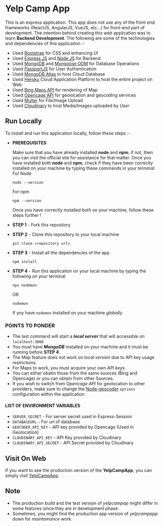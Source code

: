 # Yelp Camp App

This is an express application. This app does not use any of the front end frameworks (ReactJS, AngularJS, VueJS, etc...) for front-end part of development. The intention behind creating this web application was to learn **Backend Development**.
The following are some of the technologies and dependencies of this applicaiton :-

- Used [Bootstrap](https://getbootstrap.com/docs/4.5/getting-started/introduction/) for CSS and enhancing UI
- Used [Express JS](https://expressjs.com/) and [Node JS](https://nodejs.org/en/docs/) for Backend
- Used [MongoDB](https://www.mongodb.com/) and [Mongoose ODM](https://mongoosejs.com/docs/guide.html) for Database Operations
- Used [PassportJS](http://www.passportjs.org/) for User Authentication
- Used [MongoDB Atlas](https://docs.atlas.mongodb.com/) to host Cloud Database
- Used [Heroku](https://www.heroku.com) Cloud Application Platform to host the entire project on Web
- Used [Bing Maps API](https://docs.microsoft.com/en-us/bingmaps/v8-web-control/?redirectedfrom=MSDN) for rendering of Map
- Used [Opencage API](https://opencagedata.com/api) for geolocation and geocoding services
- Used [Multer](https://github.com/expressjs/multer#readme) for File/Image Upload
- Used [Cloudinary](https://cloudinary.com/documentation) to host Media/Images uploaded by _User_

## Run Locally

To install and run this application locally, follow these steps :-

- **PREREQUISITES**

  Make sure that you have already installed **node** and **npm**. if not, then you can visit the official site for assistance for that matter. Once you have installed both **node** and **npm**, check if they have been correctly installed on your machine by typing these commands in your _terminal_
  For Node

  ```
  node --version
  ```

  For npm

  ```
  npm --version
  ```

  Once you have correctly installed both on your machine, follow these steps further !

- **STEP 1** - Fork this repository
- **STEP 2** - Clone this repository to your local machine
  ```
  git clone <repository url>
  ```
- **STEP 3** - Install all the dependencies of the app
  ```
  npm install
  ```
- **STEP 4** - Run this applicaiton on your local machine by typing the following on your terminal
  ```
  npx nodemon
  ```
  OR
  ```
  nodemon
  ```
  If yoy have `nodemon` installed on your machine _globally_

### POINTS TO PONDER

- The last command will start a **_local server_** that will accessible on `localhost:3000`
- You must have **_MongoDB_** installed on your machine and it must be running before **STEP 4**.
- The Map feature does not work on _local version_ due to API key usage restrictions.
- For Maps to work, you must acquire your own _API keys_.
- You can either obatin those from the same sources (Bing and Opencage) or you can obtain from other Sources.
- If you wish to switch from _Opencage API_ for geolocation to other providers, make sure to change the [Node-geocoder](https://www.npmjs.com/package/node-geocoder) `options` configuration within the application.

#### LIST OF ENVIRONMENT VARIABLES

- `SERVER_SECRET` - For server secret used in Express-Session
- `DATABASEURL` - For url of database
- `GEOCODER_API_KEY` - API key provided by Opencage (Used in Geolocation)
- `CLOUDINARY_API_KEY` - API Key provided by Cloudinary
- `CLOUDINARY_API_SECRET` - API Secret provided by Cloudinary

## Visit On Web

If you want to see the production version of the **YelpCampApp**, you can simply visit [YelpCampApp](https://yelpcampapp.herokuapp.com).

## Note

- The production build and the test version of _yelpcampap_ might differ in some features since they are in development phase.
- Sometimes, you might find the production app version of _yelpcampapp_ down for _maintainance_ work.
